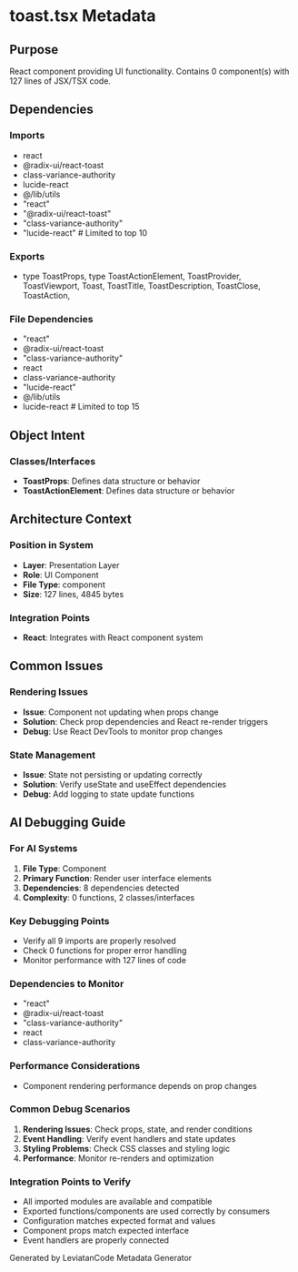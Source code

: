 # toast.tsx Metadata

## Purpose
React component providing UI functionality. Contains 0 component(s) with 127 lines of JSX/TSX code.

## Dependencies

### Imports
- react
- @radix-ui/react-toast
- class-variance-authority
- lucide-react
- @/lib/utils
- "react"
- "@radix-ui/react-toast"
- "class-variance-authority"
- "lucide-react"  # Limited to top 10

### Exports
- type ToastProps,
  type ToastActionElement,
  ToastProvider,
  ToastViewport,
  Toast,
  ToastTitle,
  ToastDescription,
  ToastClose,
  ToastAction,


### File Dependencies
- "react"
- @radix-ui/react-toast
- "class-variance-authority"
- react
- class-variance-authority
- "lucide-react"
- @/lib/utils
- lucide-react  # Limited to top 15

## Object Intent

### Classes/Interfaces
- **ToastProps**: Defines data structure or behavior
- **ToastActionElement**: Defines data structure or behavior


## Architecture Context

### Position in System
- **Layer**: Presentation Layer
- **Role**: UI Component
- **File Type**: component
- **Size**: 127 lines, 4845 bytes

### Integration Points
- **React**: Integrates with React component system

## Common Issues

### Rendering Issues
- **Issue**: Component not updating when props change
- **Solution**: Check prop dependencies and React re-render triggers
- **Debug**: Use React DevTools to monitor prop changes

### State Management
- **Issue**: State not persisting or updating correctly
- **Solution**: Verify useState and useEffect dependencies
- **Debug**: Add logging to state update functions

## AI Debugging Guide

### For AI Systems
1. **File Type**: Component
2. **Primary Function**: Render user interface elements
3. **Dependencies**: 8 dependencies detected
4. **Complexity**: 0 functions, 2 classes/interfaces

### Key Debugging Points
- Verify all 9 imports are properly resolved
- Check 0 functions for proper error handling
- Monitor performance with 127 lines of code

### Dependencies to Monitor
- "react"
- @radix-ui/react-toast
- "class-variance-authority"
- react
- class-variance-authority

### Performance Considerations
- Component rendering performance depends on prop changes

### Common Debug Scenarios
1. **Rendering Issues**: Check props, state, and render conditions
2. **Event Handling**: Verify event handlers and state updates
3. **Styling Problems**: Check CSS classes and styling logic
4. **Performance**: Monitor re-renders and optimization

### Integration Points to Verify
- All imported modules are available and compatible
- Exported functions/components are used correctly by consumers
- Configuration matches expected format and values
- Component props match expected interface
- Event handlers are properly connected

Generated by LeviatanCode Metadata Generator
